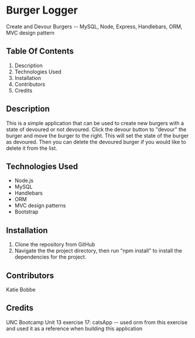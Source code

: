 # Burger Logger
Create and Devour Burgers -- MySQL, Node, Express, Handlebars, ORM, MVC design pattern

## Table Of Contents
1. Description
2. Technologies Used
3. Installation
4. Contributors
5. Credits

## Description
This is a simple application that can be used to create new burgers with a state of devoured or not devoured. Click the devour button to "devour" the burger and move the burger to the right. This will set the state of the burger as devoured. Then you can delete the devoured burger if you would like to delete it from the list.

## Technologies Used
* Node.js
* MySQL
* Handlebars
* ORM
* MVC design patterns
* Bootstrap

## Installation
1. Clone the repository from GitHub
2. Navigate the the project directory, then run "npm install" to install the dependencies for the project.

## Contributors
Katie Bobbe

## Credits
UNC Bootcamp Unit 13 exercise 17: catsApp -- used orm from this exercise and used it as a reference when building this application